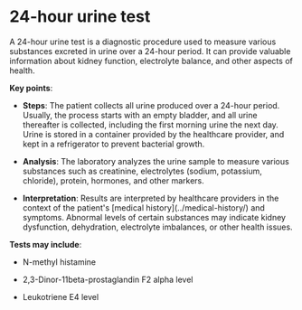 [//]: # (source: ?)
[//]: # (tags: tests)

# 24-hour urine test

A 24-hour urine test is a diagnostic procedure used to measure various substances excreted in urine over a 24-hour period. It can provide valuable information about kidney function, electrolyte balance, and other aspects of health.

**Key points**:

* **Steps**: The patient collects all urine produced over a 24-hour period. Usually, the process starts with an empty bladder, and all urine thereafter is collected, including the first morning urine the next day. Urine is stored in a container provided by the healthcare provider, and kept in a refrigerator to prevent bacterial growth.

* **Analysis**: The laboratory analyzes the urine sample to measure various substances such as creatinine, electrolytes (sodium, potassium, chloride), protein, hormones, and other markers.
  
* **Interpretation**: Results are interpreted by healthcare providers in the context of the patient's [medical history](../medical-history/\) and symptoms. Abnormal levels of certain substances may indicate kidney dysfunction, dehydration, electrolyte imbalances, or other health issues.

**Tests may include**:

* N-methyl histamine

* 2,3-Dinor-11beta-prostaglandin F2 alpha level

* Leukotriene E4 level
